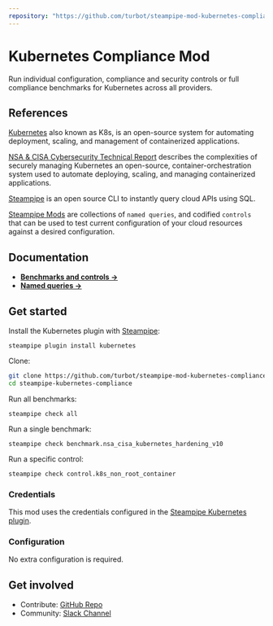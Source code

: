 ```yaml
---
repository: "https://github.com/turbot/steampipe-mod-kubernetes-compliance.git"
---
```


# Kubernetes Compliance Mod

Run individual configuration, compliance and security controls or full compliance benchmarks for Kubernetes across all providers.

## References

[Kubernetes](https://kubernetes.io/) also known as K8s, is an open-source system for automating deployment, scaling, and management of containerized applications.

[NSA & CISA Cybersecurity Technical Report](https://media.defense.gov/2021/Aug/03/2002820425/-1/-1/1/CTR_KUBERNETES%20HARDENING%20GUIDANCE.PDF) describes the complexities of securely managing Kubernetes an open-source, container-orchestration system used to automate deploying, scaling, and managing containerized applications.

[Steampipe](https://steampipe.io) is an open source CLI to instantly query cloud APIs using SQL.

[Steampipe Mods](https://steampipe.io/docs/reference/mod-resources#mod) are collections of `named queries`, and codified `controls` that can be used to test current configuration of your cloud resources against a desired configuration.

## Documentation

- **[Benchmarks and controls →](https://hub.steampipe.io/mods/turbot/kubernetes-compliance/controls)**
- **[Named queries →](https://hub.steampipe.io/mods/turbot/kubernetes-compliance/queries)**

## Get started

Install the Kubernetes plugin with [Steampipe](https://steampipe.io):

```shell
steampipe plugin install kubernetes
```

Clone:

```sh
git clone https://github.com/turbot/steampipe-mod-kubernetes-compliance.git
cd steampipe-kubernetes-compliance
```

Run all benchmarks:

```shell
steampipe check all
```

Run a single benchmark:

```shell
steampipe check benchmark.nsa_cisa_kubernetes_hardening_v10
```

Run a specific control:

```shell
steampipe check control.k8s_non_root_container
```

### Credentials

This mod uses the credentials configured in the [Steampipe Kubernetes plugin](https://hub.steampipe.io/plugins/turbot/kubernetes).

### Configuration

No extra configuration is required.

## Get involved

- Contribute: [GitHub Repo](https://github.com/turbot/steampipe-mod-kubernetes-compliance)
- Community: [Slack Channel](https://join.slack.com/t/steampipe/shared_invite/zt-oij778tv-lYyRTWOTMQYBVAbtPSWs3g)
